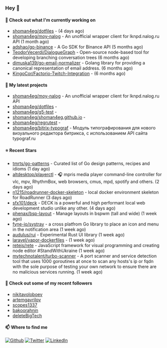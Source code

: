 ### Hey 👋

#### 👷 Check out what I'm currently working on

- [shoman4eg/dotfiles](https://github.com/shoman4eg/dotfiles) -  (4 days ago)
- [shoman4eg/moy-nalog](https://github.com/shoman4eg/moy-nalog) - An unofficial wrapper client for lknpd.nalog.ru API (1 month ago)
- [adshao/go-binance](https://github.com/adshao/go-binance) - A Go SDK for Binance API (5 months ago)
- [TeodorVecerdi/DialogueGraph](https://github.com/TeodorVecerdi/DialogueGraph) - Open-source node-based tool for developing branching conversation trees (6 months ago)
- [dimuska139/go-email-normalizer](https://github.com/dimuska139/go-email-normalizer) - Golang library for providing a canonical representation of email address. (6 months ago)
- [KingoCor/Factorio-Twitch-Integration](https://github.com/KingoCor/Factorio-Twitch-Integration) -  (6 months ago)

#### 🌱 My latest projects

- [shoman4eg/moy-nalog](https://github.com/shoman4eg/moy-nalog) - An unofficial wrapper client for lknpd.nalog.ru API
- [shoman4eg/dotfiles](https://github.com/shoman4eg/dotfiles) - 
- [shoman4eg/g5-test](https://github.com/shoman4eg/g5-test) - 
- [shoman4eg/shoman4eg.github.io](https://github.com/shoman4eg/shoman4eg.github.io) - 
- [shoman4eg/regrutest](https://github.com/shoman4eg/regrutest) - 
- [shoman4eg/bitrix-typograf](https://github.com/shoman4eg/bitrix-typograf) - Модуль типографирования для нового визуального редактора битрикса, с использованием API сайта typograf.ru

#### ⭐ Recent Stars

- [tmrts/go-patterns](https://github.com/tmrts/go-patterns) - Curated list of Go design patterns, recipes and idioms (1 day ago)
- [altdesktop/playerctl](https://github.com/altdesktop/playerctl) - 🎧 mpris media player command-line controller for vlc, mpv, RhythmBox, web browsers, cmus, mpd, spotify and others. (2 days ago)
- [n1215/roadrunner-docker-skeleton](https://github.com/n1215/roadrunner-docker-skeleton) - local docker environment skeleton for RoadRunner (3 days ago)
- [sfx101/deck](https://github.com/sfx101/deck) - DECK is a powerful and high performant local web development studio unlike any other. (4 days ago)
- [phenax/bsp-layout](https://github.com/phenax/bsp-layout) - Manage layouts in bspwm (tall and wide) (1 week ago)
- [fyne-io/systray](https://github.com/fyne-io/systray) - a cross platfrom Go library to place an icon and menu in the notification area (1 week ago)
- [audulus/rui](https://github.com/audulus/rui) - Experimental Rust UI library (1 week ago)
- [laravel/vapor-dockerfiles](https://github.com/laravel/vapor-dockerfiles) -  (1 week ago)
- [retejs/rete](https://github.com/retejs/rete) - JavaScript framework for visual programming and creating node editor #StandWithUkraine (1 week ago)
- [mytechnotalent/turbo-scanner](https://github.com/mytechnotalent/turbo-scanner) - A port scanner and service detection tool that uses 1000 goroutines at once to scan any hosts&#39;s ip or fqdn with the sole purpose of testing your own network to ensure there are no malicious services running. (1 week ago)

#### 👯 Check out some of my recent followers

- [nikitavoloboev](https://github.com/nikitavoloboev)
- [artemgavrilov](https://github.com/artemgavrilov)
- [scopes1337](https://github.com/scopes1337)
- [bakoorahnin](https://github.com/bakoorahnin)
- [deleteBigTech](https://github.com/deleteBigTech)


#### 📫 Where to find me
<p>
<a href="https://github.com/shoman4eg" target="_blank"><img alt="Github" src="https://img.shields.io/badge/GitHub-%2312100E.svg?&style=for-the-badge&logo=Github&logoColor=white" /></a>
<a href="https://twitter.com/shoman4eg" target="_blank"><img alt="Twitter" src="https://img.shields.io/badge/twitter-%231DA1F2.svg?&style=for-the-badge&logo=twitter&logoColor=white" /></a>
<a href="https://www.linkedin.com/in/artemdubinin/" target="_blank"><img alt="LinkedIn" src="https://img.shields.io/badge/linkedin-%230077B5.svg?&style=for-the-badge&logo=linkedin&logoColor=white" /></a>
</p>
